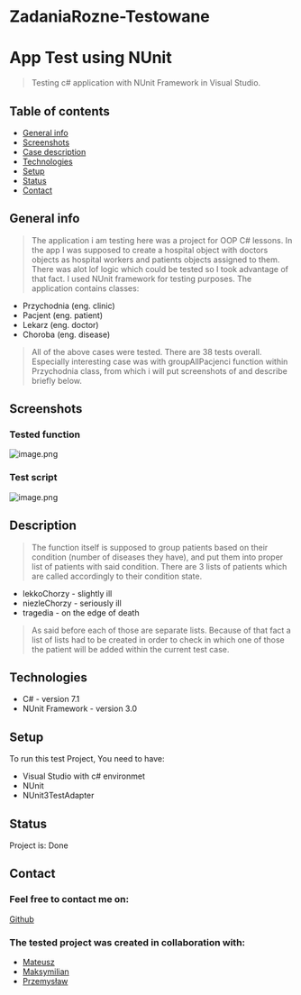 # ZadaniaRozne-Testowane

# App Test using NUnit
> Testing c# application with NUnit Framework in Visual Studio.
## Table of contents
* [General info](#general-info)
* [Screenshots](#screenshots)
* [Case description](#Description)
* [Technologies](#technologies)
* [Setup](#setup)
* [Status](#status)
* [Contact](#contact)

## General info
> The application i am testing here was a project for OOP C# lessons. 
> In the app I was supposed to create a hospital object with doctors objects as hospital workers and patients  objects assigned to them.
> There was alot lof logic which could be tested so I took advantage of that fact.
> I used NUnit framework for testing purposes.
> The application contains classes:

* Przychodnia (eng. clinic)
* Pacjent (eng. patient)
* Lekarz (eng. doctor)
* Choroba (eng. disease)
> All of the above cases were tested.
> There are 38 tests overall.
> Especially interesting case was with groupAllPacjenci function within Przychodnia class, from which i will put screenshots of and describe briefly below.


## Screenshots
### Tested function
![image.png](https://i.postimg.cc/Qxn1cppn/image.png)
### Test script
![image.png](https://i.postimg.cc/TYqY6GPj/image.png)

## Description
> The function itself is supposed to group patients based on their condition (number of diseases they have), and put them into proper list of patients with said condition.
> There are 3 lists of patients which are called accordingly to their condition state.
* lekkoChorzy - slightly ill
* niezleChorzy - seriously ill
* tragedia - on the edge of death
> As said before each of those are separate lists.
> Because of that fact a list of lists had to be created in order to check in which one of those the patient will be added within the current test case.
## Technologies
* C# - version 7.1
* NUnit Framework - version 3.0


## Setup
To run this test Project, You need to have:

* Visual Studio with c# environmet
* NUnit
* NUnit3TestAdapter


## Status
Project is: Done

## Contact
### Feel free to contact me on:

[Github](https:/www.github.com/xyanteos)

### The tested project was created in collaboration with:
* [Mateusz](https://github.com/mati9980)
* [Maksymilian]()
* [Przemysław]()
